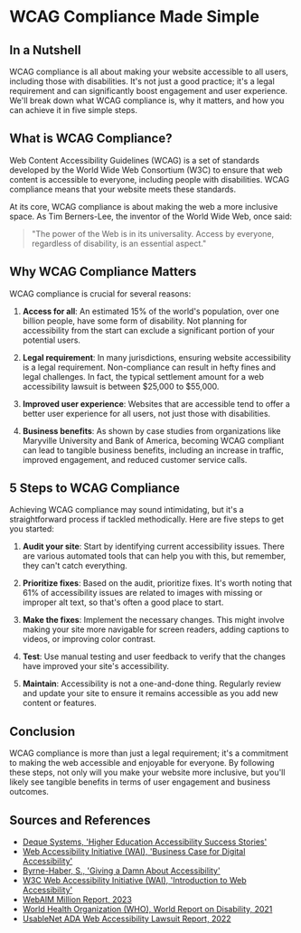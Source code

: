# WCAG Compliance Made Simple

## In a Nutshell
WCAG compliance is all about making your website accessible to all users, including those with disabilities. It's not just a good practice; it's a legal requirement and can significantly boost engagement and user experience. We'll break down what WCAG compliance is, why it matters, and how you can achieve it in five simple steps.

## What is WCAG Compliance?
Web Content Accessibility Guidelines (WCAG) is a set of standards developed by the World Wide Web Consortium (W3C) to ensure that web content is accessible to everyone, including people with disabilities. WCAG compliance means that your website meets these standards. 

At its core, WCAG compliance is about making the web a more inclusive space. As Tim Berners-Lee, the inventor of the World Wide Web, once said:

> "The power of the Web is in its universality. Access by everyone, regardless of disability, is an essential aspect."

## Why WCAG Compliance Matters
WCAG compliance is crucial for several reasons:

1. **Access for all**: An estimated 15% of the world's population, over one billion people, have some form of disability. Not planning for accessibility from the start can exclude a significant portion of your potential users.

2. **Legal requirement**: In many jurisdictions, ensuring website accessibility is a legal requirement. Non-compliance can result in hefty fines and legal challenges. In fact, the typical settlement amount for a web accessibility lawsuit is between $25,000 to $55,000.

3. **Improved user experience**: Websites that are accessible tend to offer a better user experience for all users, not just those with disabilities.

4. **Business benefits**: As shown by case studies from organizations like Maryville University and Bank of America, becoming WCAG compliant can lead to tangible business benefits, including an increase in traffic, improved engagement, and reduced customer service calls.

## 5 Steps to WCAG Compliance
Achieving WCAG compliance may sound intimidating, but it's a straightforward process if tackled methodically. Here are five steps to get you started:

1. **Audit your site**: Start by identifying current accessibility issues. There are various automated tools that can help you with this, but remember, they can't catch everything.

2. **Prioritize fixes**: Based on the audit, prioritize fixes. It's worth noting that 61% of accessibility issues are related to images with missing or improper alt text, so that's often a good place to start.

3. **Make the fixes**: Implement the necessary changes. This might involve making your site more navigable for screen readers, adding captions to videos, or improving color contrast.

4. **Test**: Use manual testing and user feedback to verify that the changes have improved your site's accessibility.

5. **Maintain**: Accessibility is not a one-and-done thing. Regularly review and update your site to ensure it remains accessible as you add new content or features.

## Conclusion
WCAG compliance is more than just a legal requirement; it's a commitment to making the web accessible and enjoyable for everyone. By following these steps, not only will you make your website more inclusive, but you'll likely see tangible benefits in terms of user engagement and business outcomes.

## Sources and References
- [Deque Systems, 'Higher Education Accessibility Success Stories'](https://www.deque.com/blog/higher-education-accessibility-case-studies/)
- [Web Accessibility Initiative (WAI), 'Business Case for Digital Accessibility'](https://www.w3.org/WAI/business-case/)
- [Byrne-Haber, S., 'Giving a Damn About Accessibility'](https://sheribyrnehaber.medium.com/)
- [W3C Web Accessibility Initiative (WAI), 'Introduction to Web Accessibility'](https://www.w3.org/WAI/fundamentals/accessibility-intro/)
- [WebAIM Million Report, 2023](https://webaim.org/projects/million/)
- [World Health Organization (WHO), World Report on Disability, 2021](https://www.who.int/teams/noncommunicable-diseases/sensory-functions-disability-and-rehabilitation/world-report-on-disability)
- [UsableNet ADA Web Accessibility Lawsuit Report, 2022](https://usablenet.com/resources/research/2022-year-end-report-ada-digital-accessibility-lawsuits)